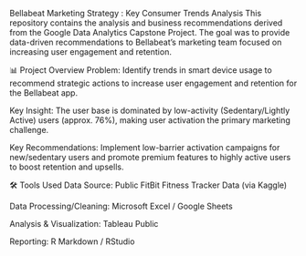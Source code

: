 Bellabeat Marketing Strategy : Key Consumer Trends Analysis
This repository contains the analysis and business recommendations derived from the Google Data Analytics Capstone Project. The goal was to provide data-driven recommendations to Bellabeat’s marketing team focused on increasing user engagement and retention.

📊 Project Overview
Problem: Identify trends in smart device usage to recommend strategic actions to increase user engagement and retention for the Bellabeat app.

Key Insight: The user base is dominated by low-activity (Sedentary/Lightly Active) users (approx. 76%), making user activation the primary marketing challenge.

Key Recommendations: Implement low-barrier activation campaigns for new/sedentary users and promote premium features to highly active users to boost retention and upsells.

🛠️ Tools Used
Data Source: Public FitBit Fitness Tracker Data (via Kaggle)

Data Processing/Cleaning: Microsoft Excel / Google Sheets

Analysis & Visualization: Tableau Public

Reporting: R Markdown / RStudio
